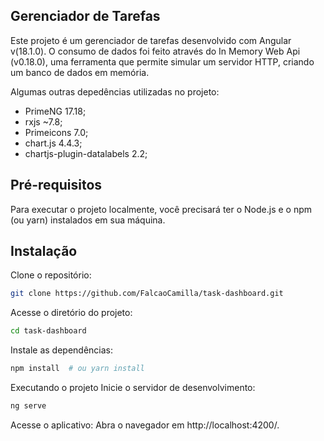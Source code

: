 ## Gerenciador de Tarefas
Este projeto é um gerenciador de tarefas desenvolvido com Angular v(18.1.0).
O consumo de dados foi feito através do In Memory Web Api (v0.18.0), uma ferramenta que permite simular um servidor HTTP, criando um banco de dados em memória.

Algumas outras depedências utilizadas no projeto:
- PrimeNG 17.18;
- rxjs ~7.8;
- Primeicons 7.0;
- chart.js 4.4.3;
- chartjs-plugin-datalabels 2.2;

## Pré-requisitos
Para executar o projeto localmente, você precisará ter o Node.js e o npm (ou yarn) instalados em sua máquina.

## Instalação
Clone o repositório:
```bash
git clone https://github.com/FalcaoCamilla/task-dashboard.git
```

Acesse o diretório do projeto:
```bash
cd task-dashboard
```

Instale as dependências:
```bash
npm install  # ou yarn install
```

Executando o projeto
Inicie o servidor de desenvolvimento:
```bash
ng serve
```
Acesse o aplicativo: Abra o navegador em http://localhost:4200/.
